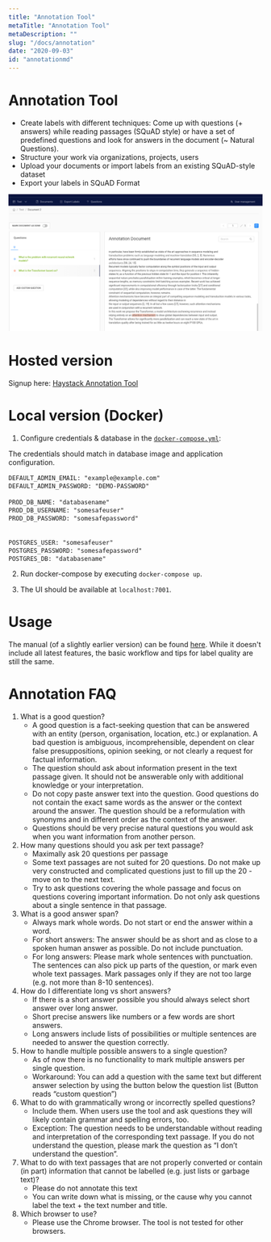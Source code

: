 ```yaml
---
title: "Annotation Tool"
metaTitle: "Annotation Tool"
metaDescription: ""
slug: "/docs/annotation"
date: "2020-09-03"
id: "annotationmd"
---
```


# Annotation Tool

- Create labels with different techniques: Come up with questions (+ answers) while reading passages (SQuAD style) or have a set of predefined questions and look for answers in the document (~ Natural Questions).
- Structure your work via organizations, projects, users
- Upload your documents or import labels from an existing SQuAD-style dataset
- Export your labels in SQuAD Format

![image](../../img/annotation_tool.png)

# Hosted version
 Signup here: [Haystack Annotation Tool](https://annotate.deepset.ai/login)

# Local version  (Docker)

1. Configure credentials & database in the [`docker-compose.yml`](https://github.com/deepset-ai/haystack/blob/master/annotation_tool/docker-compose.yml):

The credentials should match in database image and application configuration.

    DEFAULT_ADMIN_EMAIL: "example@example.com"
    DEFAULT_ADMIN_PASSWORD: "DEMO-PASSWORD"

    PROD_DB_NAME: "databasename"
    PROD_DB_USERNAME: "somesafeuser"
    PROD_DB_PASSWORD: "somesafepassword"


    POSTGRES_USER: "somesafeuser"
    POSTGRES_PASSWORD: "somesafepassword"
    POSTGRES_DB: "databasename"


2. Run docker-compose by executing `docker-compose up`.


3. The UI should be available at `localhost:7001`.

# Usage
The manual (of a slightly earlier version) can be found [here](https://drive.google.com/file/d/1Wv3OIC0Z7ibHIzOm9Xw_r0gjTFmpl-33/view). While it doesn't include all latest features, the basic workflow and tips for label quality are still the same.

# Annotation FAQ

1. What is a good question?
    - A good question is a fact-seeking question that can be answered with an entity (person, organisation, location, etc.) or explanation. A bad question is ambiguous, incomprehensible, dependent on clear false presuppositions, opinion seeking, or not clearly a request for factual information.
    - The question should ask about information present in the text passage given. It should not be answerable only with additional knowledge or your interpretation.
    -  Do not copy paste answer text into the question. Good questions do not contain the exact same words as the answer or the context around the answer. The question should be a reformulation with synonyms and in different order as the context of the answer.
    - Questions should be very precise natural questions you would ask when you want information from another person.
2. How many questions should you ask per text passage?
    - Maximally ask 20 questions per passage
    - Some text passages are not suited for 20 questions. Do not make up very constructed and complicated questions just to fill up the 20 - move on to the next text.
    - Try to ask questions covering the whole passage and focus on questions covering important information. Do not only ask questions about a single sentence in that passage.
3. What is a good answer span?
    - Always mark whole words. Do not start or end the answer within a word.
    - For short answers: The answer should be as short and as close to a spoken human answer as possible. Do not include punctuation.
    - For long answers: Please mark whole sentences with punctuation. The sentences can also pick up parts of the question, or mark even whole text passages. Mark passages only if they are not too large (e.g. not more than 8-10 sentences).
4. How do I differentiate long vs short answers?
    - If there is a short answer possible you should always select short answer over long answer.
    - Short precise answers like numbers or a few words are short answers.
    - Long answers include lists of possibilities or multiple sentences are needed to answer the question correctly.
5. How to handle multiple possible answers to a single question?
    - As of now there is no functionality to mark multiple answers per single question.
    - Workaround: You can add a question with the same text but different answer selection by using the button below the question list (Button reads “custom question”)
6. What to do with grammatically wrong or incorrectly spelled questions?
    - Include them. When users use the tool and ask questions they will likely contain grammar and spelling errors, too.
    - Exception: The question needs to be understandable without reading and interpretation of the corresponding text passage. If you do not understand the question, please mark the question as “I don’t understand the question”.
7. What to do with text passages that are not properly converted or contain (in part) information that cannot be labelled (e.g. just lists or garbage text)?
    - Please do not annotate this text
    - You can write down what is missing, or the cause why you cannot label the text + the text number and title.
8. Which browser to use?
    - Please use the Chrome browser. The tool is not tested for other browsers.
